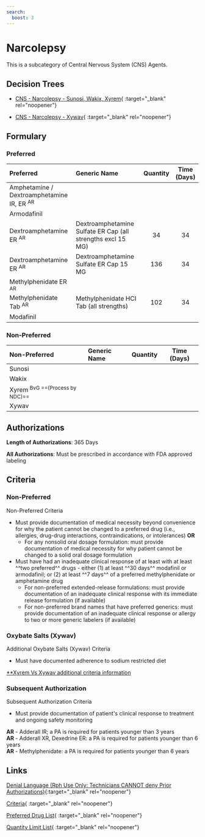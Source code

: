 ```yaml
---
search:
  boost: 3
---
```


# Narcolepsy

This is a subcategory of Central Nervous System (CNS) Agents.

## Decision Trees

- [CNS - Narcolepsy - Sunosi, Wakix, Xyrem](https://forms.office.com/Pages/ResponsePage.aspx?id=nPhjxpvvj0G9PUHkbAzgaN9UYz8EqmlIs3_TYn4TbXBUQU5UQUpSTExZNDVYNFJRRElJR1NTMzExWSQlQCN0PWcu){ :target="_blank" rel="noopener"}

- [CNS - Narcolepsy - Xywav](https://forms.office.com/Pages/ResponsePage.aspx?id=nPhjxpvvj0G9PUHkbAzgaN9UYz8EqmlIs3_TYn4TbXBUNEo1WlROV0JLVFE1S0pUTTQ1UDdOSTBVMCQlQCN0PWcu){ :target="_blank" rel="noopener"}

## Formulary

### Preferred

| Preferred                                            | Generic Name                                                | Quantity | Time (Days) |
|:-----------------------------------------------------|:------------------------------------------------------------|:--------:|:-----------:|
| Amphetamine / Dextroamphetamine IR, ER <sup>AR</sup> |                                                             |          |             |
| Armodafinil                                          |                                                             |          |             |
| Dextroamphetamine ER <sup>AR</sup>                   | Dextroamphetamine Sulfate ER Cap (all strengths excl 15 MG) |    34    |     34      |
| Dextroamphetamine ER <sup>AR</sup>                   | Dextroamphetamine Sulfate ER Cap 15 MG                      |   136    |     34      |
| Methylphenidate ER <sup>AR</sup>                     |                                                             |          |             |
| Methylphenidate Tab <sup>AR</sup>                    | Methylphenidate HCI Tab (all strengths)                     |   102    |     34      |
| Modafinil                                            |                                                             |          |             |

### Non-Preferred

| Non-Preferred                             | Generic Name | Quantity | Time (Days) |
|:------------------------------------------|:-------------|:--------:|:-----------:|
| Sunosi                                    |              |          |             |
| Wakix                                     |              |          |             |
| Xyrem <sup>BvG ==(Process by NDC)==</sup> |              |          |             |
| Xywav                                     |              |          |             |

## Authorizations

**Length of Authorizations**: 365 Days

**All Authorizations**: Must be prescribed in accordance with FDA approved labeling

## Criteria

### Non-Preferred

Non-Preferred Criteria

- Must provide documentation of medical necessity beyond convenience for why the patient cannot be changed to a preferred drug (i.e., allergies, drug-drug interactions, contraindications, or intolerances) **OR**
    - For any nonsolid oral dosage formulation: must provide documentation of medical necessity for why patient cannot be changed to a solid oral dosage formulation
- Must have had an inadequate clinical response of at least with at least ^^two preferred^^ drugs - either (1) at least ^^30 days^^ modafinil or armodafinil; or (2) at least ^^7 days^^ of a preferred methylphenidate or amphetamine drug
    - For non-preferred extended-release formulations: must provide documentation of an inadequate clinical response with its immediate release formulation (if available)
    - For non-preferred brand names that have preferred generics: must provide documentation of an inadequate clinical response or allergy to two or more generic labelers (if available)

### Oxybate Salts (Xywav)

Additional Oxybate Salts (Xywav) Criteria

- Must have documented adherence to sodium restricted diet

[**Xyrem Vs Xywav additional criteria information](https://special-spoon-f542dccd.pages.github.io/Pharmacist%20Reference%20Guide/Medication%20Guidance/Xyrem%20vs%20Xywav/)

### Subsequent Authorization

Subsequent Authorization Criteria

- Must provide documentation of patient's clinical response to treatment and ongoing safety monitoring

**AR** - Adderall IR; a PA is required for patients younger than 3 years </br>
**AR** - Adderall XR, Dexedrine ER: a PA is required for patients younger than 6 years </br>
**AR** - Methylphenidate: a PA is required for patients younger than 6 years

## Links

[Denial Language (Rph Use Only: Technicians CANNOT deny Prior Authorizations)](https://mygainwell-my.sharepoint.com.mcas.ms/:w:/r/personal/rachel_carpenter_gainwelltechnologies_com/_layouts/15/Doc.aspx?sourcedoc=%7B73347C85-1D40-4514-80E9-9628185B51B4%7D&file=Denial%20Language%20Updated%2001012024.docx&action=embedview&mobiledirect=true&wdStartOn=37){:target="_blank" rel="noopener"} 

[Criteria](https://spbm.medicaid.ohio.gov/SPDocumentLibrary/DocumentLibrary/UPDL/UPDL%20criteria%20effective%2001.01.2024.pdf#page=44){ :target="_blank" rel="noopener"} 

[Preferred Drug List](https://spbm.medicaid.ohio.gov/SPDocumentLibrary/DocumentLibrary/UPDL/UPDL%20effective%2001.01.2024.pdf#page=17){ :target="_blank" rel="noopener"} 

[Quantity Limit List](https://spbm.medicaid.ohio.gov/SPDocumentLibrary/DocumentLibrary/UPDL/Quantity%20Limits.pdf){ :target="_blank" rel="noopener"}
